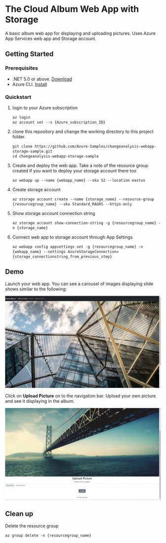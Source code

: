 # The Cloud Album Web App with Storage

A basic album web app for displaying and uploading pictures. Uses Azure App Services web app and Storage account.

## Getting Started

### Prerequisites
- .NET 5.0 or above. [Download](https://dotnet.microsoft.com/download)
- Azure CLI. [Install](https://docs.microsoft.com/cli/azure/install-azure-cli)


### Quickstart

1. login to your Azure subscription
    ```
    az login
    az account set --s {Azure_subscription_ID}
    ```

2. clone this repository and change the working directory to this project folder.
    ```
    git clone https://github.com/Azure-Samples/changeanalysis-webapp-storage-sample.git
    cd changeanalysis-webapp-storage-sample
    ```

3. Create and deploy the web app. Take a note of the resource group created if you want to deploy your storage account there too
    ```
    az webapp up --name {webapp_name} --sku S2 --location eastus
    ```

4. Create storage account
    ```
    az storage account create --name {storage_name} --resource-group {resourcegroup_name} --sku Standard_RAGRS --https-only
    ```

5. Show storage account connection string
    ```
    az storage account show-connection-string -g {resourcegroup_name} -n {storage_name}
    ```

6. Connect web app to storage account through App Settings
    ```
    az webapp config appsettings set -g {resourcegroup_name} -n {webapp_name} --settings AzureStorageConnection={storage_connectionstring_from_previous_step}
    ```


## Demo

Launch your web app. You can see a carousel of images displaying slide shows similar to the following:

![Web App home page](./media/screenshot1.jpg)

Click on **Upload Picture** on to the navigation bar. Upload your own picture and see it displaying in the album.

![Upload your picture](./media/screenshot2.jpg)

## Clean up

Delete the resource group

    
    az group delete -n {resourcegroup_name}
    


